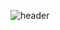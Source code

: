 ![header](https://capsule-render.vercel.app/api?&type=waving&color=0:D1A7FF,100:731ED2&section=header&text=Welcome%20My%20Github&fontSize=30&animation=fadeIn&fontColor=EDF4FF&fontAlignY=25&height=150)
